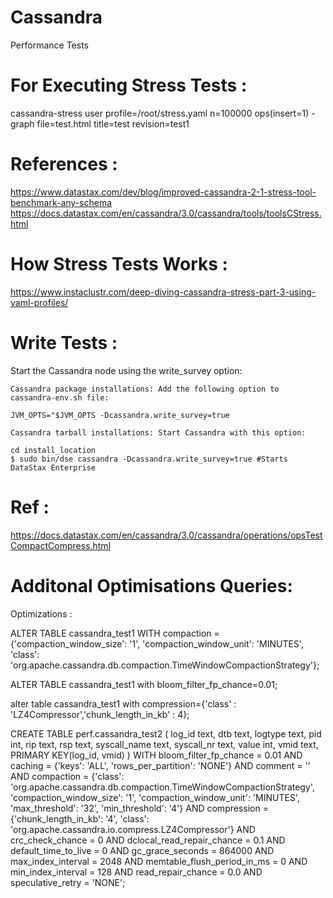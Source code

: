 # Cassandra
Performance Tests

# For Executing Stress Tests :

cassandra-stress user profile=/root/stress.yaml n=100000 ops\(insert=1\) -graph file=test.html title=test revision=test1

# References :
https://www.datastax.com/dev/blog/improved-cassandra-2-1-stress-tool-benchmark-any-schema
https://docs.datastax.com/en/cassandra/3.0/cassandra/tools/toolsCStress.html

# How Stress Tests Works :
https://www.instaclustr.com/deep-diving-cassandra-stress-part-3-using-yaml-profiles/

# Write Tests :
Start the Cassandra node using the write_survey option:

    Cassandra package installations: Add the following option to cassandra-env.sh file:

    JVM_OPTS="$JVM_OPTS -Dcassandra.write_survey=true

    Cassandra tarball installations: Start Cassandra with this option:

    cd install_location
    $ sudo bin/dse cassandra -Dcassandra.write_survey=true #Starts DataStax Enterprise

# Ref :
https://docs.datastax.com/en/cassandra/3.0/cassandra/operations/opsTestCompactCompress.html


# Additonal Optimisations Queries:
Optimizations :


ALTER TABLE cassandra_test1 
WITH compaction = {'compaction_window_size': '1', 
    			   'compaction_window_unit': 'MINUTES', 
    			   'class': 'org.apache.cassandra.db.compaction.TimeWindowCompactionStrategy'};


ALTER TABLE cassandra_test1 with bloom_filter_fp_chance=0.01;


alter table cassandra_test1 with compression={'class' : 'LZ4Compressor','chunk_length_in_kb' : 4};


CREATE TABLE perf.cassandra_test2 (
    log_id text,
    dtb text,
    logtype text,
    pid int,
    rip text,
    rsp text,
    syscall_name text,
    syscall_nr text,
    value int,
    vmid text,
    PRIMARY KEY(log_id, vmid)
) WITH bloom_filter_fp_chance = 0.01
    AND caching = {'keys': 'ALL', 'rows_per_partition': 'NONE'}
    AND comment = ''
    AND compaction = {'class': 'org.apache.cassandra.db.compaction.TimeWindowCompactionStrategy', 'compaction_window_size': '1', 'compaction_window_unit': 'MINUTES', 'max_threshold': '32', 'min_threshold': '4'}
    AND compression = {'chunk_length_in_kb': '4', 'class': 'org.apache.cassandra.io.compress.LZ4Compressor'}
    AND crc_check_chance = 0
    AND dclocal_read_repair_chance = 0.1
    AND default_time_to_live = 0
    AND gc_grace_seconds = 864000
    AND max_index_interval = 2048
    AND memtable_flush_period_in_ms = 0
    AND min_index_interval = 128
    AND read_repair_chance = 0.0
    AND speculative_retry = 'NONE';

